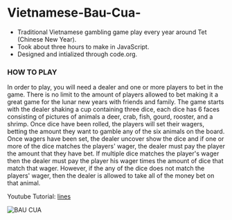 # Vietnamese-Bau-Cua-
- Traditional Vietnamese gambling game play every year around Tet (Chinese New Year).
- Took about three hours to make in JavaScript.
- Designed and intialized through code.org.

### HOW TO PLAY
In order to play, you will need a dealer and one or more players to bet in the game. There is no limit to the amount of players allowed to bet making it a great game for the lunar new years with friends and family. The game starts with the dealer shaking a cup containing three dice, each dice has 6 faces consisting of pictures of animals a deer, crab, fish, gourd, rooster, and a shrimp. Once dice have been rolled, the players will set their wagers, betting the amount they want to gamble any of the six animals on the board. Once wagers have been set, the dealer uncover show the dice and if one or more of the dice matches the players' wager, the dealer must pay the player the amount that they have bet. If multiple dice matches the player's wager then the dealer must pay the player his wager times the amount of dice that match that wager. However, if the any of the dice does not match the players' wager, then the dealer is allowed to take all of the money bet on that animal.


Youtube Tutorial: [lines](https://www.youtube.com/watch?v=KiH4N2w1ImI)






![BAU CUA](https://user-images.githubusercontent.com/100321531/195037956-edbd1730-fa85-4cd4-bb5c-60bbdb188186.jpg)
